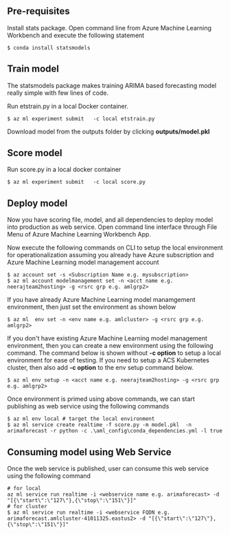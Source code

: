 
## Pre-requisites
Install stats package. Open command line from Azure Machine Learning Workbench and execute the following statement

```
$ conda install statsmodels
```

## Train model


The statsmodels package makes training ARIMA based forecasting model really simple with few lines of code.

Run etstrain.py in a local Docker container.
```
$ az ml experiment submit   -c local etstrain.py
```

Download model from the outputs folder by clicking **outputs/model.pkl** 


## Score model


Run score.py in a local docker container
```
$ az ml experiment submit   -c local score.py
```

## Deploy model

Now you have scoring file, model, and all dependencies to deploy model into production as web service. Open command line interface through File Menu of Azure Machine Learning Workbench App. 

Now execute the following commands on CLI to setup the local environment for operationalization assuming you already have Azure subscription and Azure Machine Learning model management account
```
$ az account set -s <Subscription Name e.g. mysubscription>
$ az ml account modelmanagement set -n <acct name e.g. neerajteam2hosting> -g <rsrc grp e.g. amlgrp2>
```

If you have already Azure Machine Learning model manamgement environment, then just set the environment as shown below

```
$ az ml  env set -n <env name e.g. amlcluster> -g <rsrc grp e.g. amlgrp2>
```

If you don't have existing Azure Machine Learning model management environment, then you can create a new environment using the following command. The command below is shown without **-c option** to setup a local environment for ease of testing. If you need to setup a ACS Kubernetes cluster, then also add **-c option** to the env setup command below. 

```
$ az ml env setup -n <acct name e.g. neerajteam2hosting> -g <rsrc grp e.g. amlgrp2>
```
Once environment is primed using above commands, we can start publishing as web service using the following commands
```	
$ az ml env local # target the local environment
$ az ml service create realtime -f score.py -m model.pkl  -n arimaforecast -r python -c .\aml_config\conda_dependencies.yml -l true
```
## Consuming model using Web Service

Once the web service is published, user can consume this web service using the following command
```
# for local
az ml service run realtime -i <webservice name e.g. arimaforecast> -d "[{\"start\":\"127\"},{\"stop\":\"151\"}]"
# for cluster 
$ az ml service run realtime -i <webservice FQDN e.g. arimaforecast.amlcluster-41011325.eastus2> -d "[{\"start\":\"127\"},{\"stop\":\"151\"}]"
```
